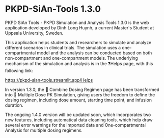# PKPD-SiAn-Tools 1.3.0
PKPD SiAn Tools - PKPD Simulation and Analysis Tools 1.3.0 is the web application developed by Dinh Long Huynh, a current Master's Student at Uppsala University, Sweden.

This application helps students and researchers to simulate and analyze different scenarios in clinical trials. The simulation uses a one-compartmental model and the analysis can be conducted based on both non-compartment and one-compartment models. The underlying mechanism of the simulation and analysis is in the ❓Helps page, with this following link: 

https://pkpd-sian-tools.streamlit.app/Helps

In version 1.3.0, the 💊 Combine Dosing Regimen page has been transformed into 💊 Multiple Dose PK Simulation, giving users the freedom to define the dosing regimen, including dose amount, starting time point, and infusion duration.

The ongoing 1.4.0 version will be updated soon, which incorporates two new features, including automatical data cleaning tools, which help draw several error warnings for the imported data and One-compartmental Analysis for multiple dosing regimens.
